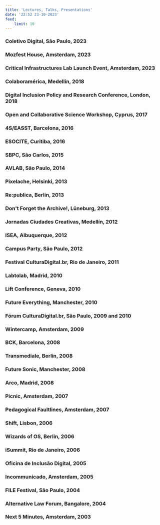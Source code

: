 ```yaml
---
title: 'Lectures, Talks, Presentations'
date: '22:52 23-10-2023'
feed:
    limit: 10
---
```


### Coletivo Digital, São Paulo, 2023
### Mozfest House, Amsterdam, 2023
### Critical Infrastructures Lab Launch Event, Amsterdam, 2023
### Colaboramérica, Medellín, 2018
### Digital Inclusion Policy and Research Conference, London, 2018
### Open and Collaborative Science Workshop, Cyprus, 2017
### 4S/EASST, Barcelona, 2016
### ESOCITE, Curitiba, 2016
### SBPC, São Carlos, 2015
### AVLAB, São Paulo, 2014
### Pixelache, Helsinki, 2013
### Re:publica, Berlin, 2013
### Don't Forget the Archive!, Lüneburg, 2013
### Jornadas Ciudades Creativas, Medellín, 2012
### ISEA, Albuquerque, 2012
### Campus Party, São Paulo, 2012
### Festival CulturaDigital.br, Rio de Janeiro, 2011
### Labtolab, Madrid, 2010
### Lift Conference, Geneva, 2010
### Future Everything, Manchester, 2010
### Fórum CulturaDigital.br, São Paulo, 2009 and 2010
### Wintercamp, Amsterdam, 2009
### BCK, Barcelona, 2008
### Transmediale, Berlin, 2008
### Future Sonic, Manchester, 2008
### Arco, Madrid, 2008
### Picnic, Amsterdam, 2007
### Pedagogical Faultlines, Amsterdam, 2007
### Shift, Lisbon, 2006
### Wizards of OS, Berlin, 2006
### iSummit, Rio de Janeiro, 2006
### Oficina de Inclusão Digital, 2005
### Incommunicado, Amsterdam, 2005
### FILE Festival, São Paulo, 2004
### Alternative Law Forum, Bangalore, 2004
### Next 5 Minutes, Amsterdam, 2003